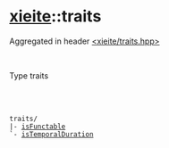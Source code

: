 # [xieite](../README.md)::traits
Aggregated in header [<xieite/traits.hpp>](../include/xieite/traits.hpp)

<br/>

Type traits

<br/><br/>

<pre><code>traits/
|- <a href="./traits/isFunctable.md">isFunctable</a>
`- <a href="./traits/isTemporalDuration.md">isTemporalDuration</a>
</code></pre>
